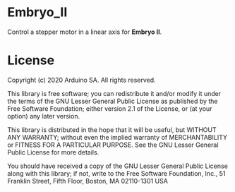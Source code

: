 <!-- [![Compiling](https://github.com/bcmi-labs/Arduino_Embryo//actions/workflows/compile-examples.yml/badge.svg)](https://github.com/bcmi-labs/Arduino_Embryo//actions/workflows/compile-examples.yml) -->

# Embryo_II

Control a stepper motor in a linear axis for **Embryo II**.

# License

Copyright (c) 2020 Arduino SA. All rights reserved.

This library is free software; you can redistribute it and/or
modify it under the terms of the GNU Lesser General Public
License as published by the Free Software Foundation; either
version 2.1 of the License, or (at your option) any later version.

This library is distributed in the hope that it will be useful,
but WITHOUT ANY WARRANTY; without even the implied warranty of
MERCHANTABILITY or FITNESS FOR A PARTICULAR PURPOSE. See the GNU
Lesser General Public License for more details.

You should have received a copy of the GNU Lesser General Public
License along with this library; if not, write to the Free Software
Foundation, Inc., 51 Franklin Street, Fifth Floor, Boston, MA 02110-1301 USA
